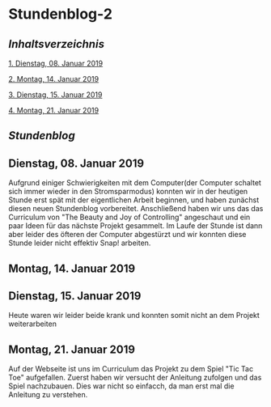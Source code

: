 # Stundenblog-2

## *Inhaltsverzeichnis* 

[1.   Dienstag, 08. Januar 2019](#1)  

[2.   Montag, 14. Januar 2019](#2)

[3.   Dienstag, 15. Januar 2019](#3)

[4.   Montag, 21. Januar 2019](#4)


## *Stundenblog*

## <a name="1"></a> Dienstag, 08. Januar 2019

Aufgrund einiger Schwierigkeiten mit dem Computer(der Computer schaltet sich immer wieder in den Stromsparmodus) konnten wir in
der heutigen Stunde erst spät mit der eigentlichen Arbeit beginnen, und haben zunächst diesen neuen Stundenblog vorbereitet.
Anschließend haben wir uns das das Curriculum von "The Beauty and Joy of Controlling" angeschaut und ein paar Ideen für das nächste Projekt gesammelt. Im Laufe der Stunde ist dann aber leider des öfteren der Computer abgestürzt und wir konnten diese Stunde leider nicht effektiv Snap! arbeiten.

 
## <a name="2"></a> Montag, 14. Januar 2019


## <a name="3"></a> Dienstag, 15. Januar 2019
Heute waren wir leider beide krank und konnten somit nicht an dem Projekt weiterarbeiten


## <a name="4"></a> Montag, 21. Januar 2019
Auf der Webseite ist uns im Curriculum das Projekt zu dem Spiel "Tic Tac Toe" aufgefallen. Zuerst haben wir versucht der Anleitung zufolgen und das Spiel nachzubauen. Dies war nicht so einfacch, da man erst mal die Anleitung zu verstehen.
